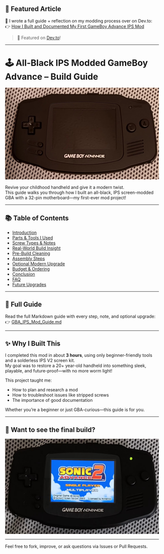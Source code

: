 ## 📣 Featured Article

📝 I wrote a full guide + reflection on my modding process over on Dev.to:  
👉 [How I Built and Documented My First GameBoy Advance IPS Mod](https://dev.to/caesarwattshall/how-i-built-and-documented-my-first-game-boy-advance-ips-mod-18i1)
> 📣 Featured on [Dev.to](https://dev.to/caesarwattshall/how-i-built-and-documented-my-first-game-boy-advance-ips-mod-18i1)!

---

# 🕹️ All-Black IPS Modded GameBoy Advance – Build Guide

![Modded GBA](./Blackout_GBA_Completed_Build.jpg) <!-- Make sure to upload your image with this name or update the path -->

Revive your childhood handheld and give it a modern twist.  
This guide walks you through how I built an all-black, IPS screen-modded GBA with a 32-pin motherboard—my first-ever mod project!

---

## 📚 Table of Contents

- [Introduction](#introduction)
- [Parts & Tools I Used](#parts--tools-i-used)
- [Screw Types & Notes](#screw-types--notes)
- [Real-World Build Insight](#real-world-build-insight-what-i-learned)
- [Pre-Build Cleaning](#pre-build-cleaning-a-must-do)
- [Assembly Steps](#assembly-steps)
- [Optional Modern Upgrade](#optional-modern-upgrade)
- [Budget & Ordering](#my-budget--ordering-experience)
- [Conclusion](#conclusion)
- [FAQ](#faq-common-questions--troubleshooting)
- [Future Upgrades](#future-upgrades-take-it-further)

---

## 📖 Full Guide

Read the full Markdown guide with every step, note, and optional upgrade:
👉 [GBA_IPS_Mod_Guide.md](./GBA_IPS_Mod_Guide.md)

---

## ✨ Why I Built This

I completed this mod in about **3 hours**, using only beginner-friendly tools and a solderless IPS V2 screen kit.  
My goal was to restore a 20+ year-old handheld into something sleek, playable, and future-proof—with no more worm light!

This project taught me:
- How to plan and research a mod
- How to troubleshoot issues like stripped screws
- The importance of good documentation

Whether you’re a beginner or just GBA-curious—this guide is for you.

---

## 📸 Want to see the final build?

![Modded GBA](./Blackout_GBA_turned-on.jpg)

---

Feel free to fork, improve, or ask questions via Issues or Pull Requests.
